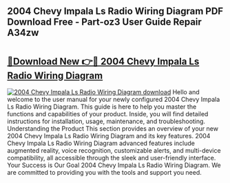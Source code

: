 ## 2004 Chevy Impala Ls Radio Wiring Diagram PDF Download Free - Part-oz3 User Guide Repair A34zw

# <h2><a href="http://dfqu73v.blite.top/?on=2004+Chevy+Impala+Ls+Radio+Wiring+Diagram">🔗Download New 👉🔴 2004 Chevy Impala Ls Radio Wiring Diagram</a></h2>

[![2004 Chevy Impala Ls Radio Wiring Diagram download](https://i.imgur.com/lujVjoI.png)](http://dfqu73v.blite.top/?on=2004+Chevy+Impala+Ls+Radio+Wiring+Diagram)
Hello and welcome to the user manual for your newly configured 2004 Chevy Impala Ls Radio Wiring Diagram. This guide is here to help you master the functions and capabilities of your product. Inside, you will find detailed instructions for installation, usage, maintenance, and troubleshooting. Understanding the Product This section provides an overview of your new 2004 Chevy Impala Ls Radio Wiring Diagram and its key features. 2004 Chevy Impala Ls Radio Wiring Diagram advanced features include augmented reality, voice recognition, customizable alerts, and multi-device compatibility, all accessible through the sleek and user-friendly interface. Your Success is Our Goal 2004 Chevy Impala Ls Radio Wiring Diagram. We are committed to providing you with the tools and support you need.
